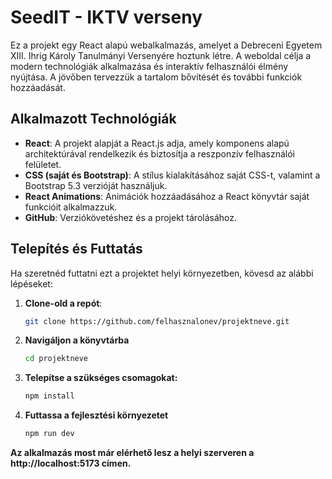 # SeedIT - IKTV verseny

Ez a projekt egy React alapú webalkalmazás, amelyet a Debreceni Egyetem XIII. Ihrig Károly Tanulmányi Versenyére hoztunk létre. A weboldal célja a modern technológiák alkalmazása és interaktív felhasználói élmény nyújtása. A jövőben tervezzük a tartalom bővítését és további funkciók hozzáadását.

## Alkalmazott Technológiák

- **React**: A projekt alapját a React.js adja, amely komponens alapú architektúrával rendelkezik és biztosítja a reszponzív felhasználói felületet.
- **CSS (saját és Bootstrap)**: A stílus kialakításához saját CSS-t, valamint a Bootstrap 5.3 verzióját használjuk.
- **React Animations**: Animációk hozzáadásához a React könyvtár saját funkcióit alkalmazzuk.
- **GitHub**: Verziókövetéshez és a projekt tárolásához.

## Telepítés és Futtatás

Ha szeretnéd futtatni ezt a projektet helyi környezetben, kövesd az alábbi lépéseket:

1. **Clone-old a repót**:
   ```bash
   git clone https://github.com/felhasznalonev/projektneve.git
2. **Navigáljon a könyvtárba**
   ```bash
   cd projektneve
3. **Telepítse a szükséges csomagokat:**
   ```bash
   npm install
4. **Futtassa a fejlesztési környezetet**
   ```bash
   npm run dev
  **Az alkalmazás most már elérhető lesz a helyi szerveren a http://localhost:5173 címen.**
